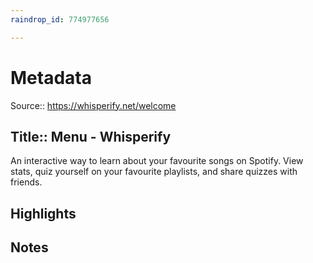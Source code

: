 ```yaml
---
raindrop_id: 774977656

---
```


# Metadata
Source:: https://whisperify.net/welcome

Title:: Menu - Whisperify
---

An interactive way to learn about your favourite songs on Spotify. View stats, quiz yourself on your favourite playlists, and share quizzes with friends.

## Highlights
## Notes
